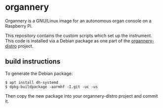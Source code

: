 # organnery

Organnery is a GNU/Linux image for an autonomous organ console on a Raspberry Pi. 

This repository contains the custom scripts which set up the instrument.
This code is installed via a Debian package as one part of the [organnery-distro](https://git.audiotronic.fr/64Studio/organnery-distro) project.

## build instructions

To generate the Debian package:
```
$ apt install dh-systemd
$ dpkg-buildpackage -aarmhf -I.git -uc -us
```

Then copy the new package into your organnery-distro project and commit it.
